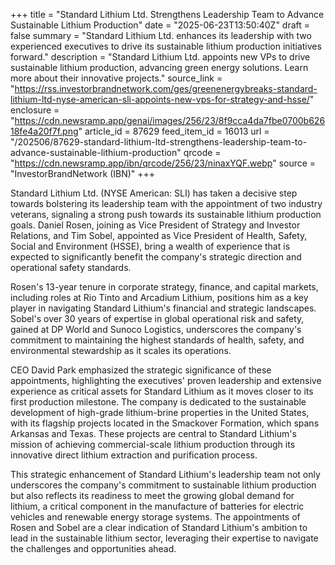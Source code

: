 +++
title = "Standard Lithium Ltd. Strengthens Leadership Team to Advance Sustainable Lithium Production"
date = "2025-06-23T13:50:40Z"
draft = false
summary = "Standard Lithium Ltd. enhances its leadership with two experienced executives to drive its sustainable lithium production initiatives forward."
description = "Standard Lithium Ltd. appoints new VPs to drive sustainable lithium production, advancing green energy solutions. Learn more about their innovative projects."
source_link = "https://rss.investorbrandnetwork.com/ges/greenenergybreaks-standard-lithium-ltd-nyse-american-sli-appoints-new-vps-for-strategy-and-hsse/"
enclosure = "https://cdn.newsramp.app/genai/images/256/23/8f9cca4da7fbe0700b62618fe4a20f7f.png"
article_id = 87629
feed_item_id = 16013
url = "/202506/87629-standard-lithium-ltd-strengthens-leadership-team-to-advance-sustainable-lithium-production"
qrcode = "https://cdn.newsramp.app/ibn/qrcode/256/23/ninaxYQF.webp"
source = "InvestorBrandNetwork (IBN)"
+++

<p>Standard Lithium Ltd. (NYSE American: SLI) has taken a decisive step towards bolstering its leadership team with the appointment of two industry veterans, signaling a strong push towards its sustainable lithium production goals. Daniel Rosen, joining as Vice President of Strategy and Investor Relations, and Tim Sobel, appointed as Vice President of Health, Safety, Social and Environment (HSSE), bring a wealth of experience that is expected to significantly benefit the company's strategic direction and operational safety standards.</p><p>Rosen's 13-year tenure in corporate strategy, finance, and capital markets, including roles at Rio Tinto and Arcadium Lithium, positions him as a key player in navigating Standard Lithium's financial and strategic landscapes. Sobel's over 30 years of expertise in global operational risk and safety, gained at DP World and Sunoco Logistics, underscores the company's commitment to maintaining the highest standards of health, safety, and environmental stewardship as it scales its operations.</p><p>CEO David Park emphasized the strategic significance of these appointments, highlighting the executives' proven leadership and extensive experience as critical assets for Standard Lithium as it moves closer to its first production milestone. The company is dedicated to the sustainable development of high-grade lithium-brine properties in the United States, with its flagship projects located in the Smackover Formation, which spans Arkansas and Texas. These projects are central to Standard Lithium's mission of achieving commercial-scale lithium production through its innovative direct lithium extraction and purification process.</p><p>This strategic enhancement of Standard Lithium's leadership team not only underscores the company's commitment to sustainable lithium production but also reflects its readiness to meet the growing global demand for lithium, a critical component in the manufacture of batteries for electric vehicles and renewable energy storage systems. The appointments of Rosen and Sobel are a clear indication of Standard Lithium's ambition to lead in the sustainable lithium sector, leveraging their expertise to navigate the challenges and opportunities ahead.</p>